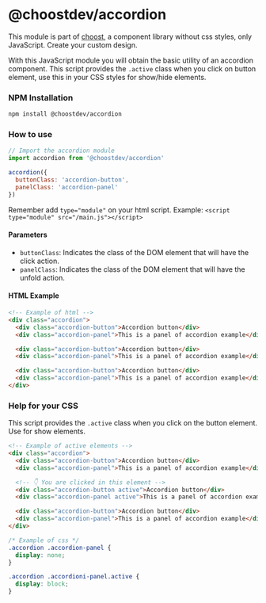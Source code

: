 # @choostdev/accordion

This module is part of [choost](https://github.com/albertesc/choost), a component library without css styles, only JavaScript. Create your custom design.

With this JavaScript module you will obtain the basic utility of an accordion component. This script provides the `.active` class when you click on button element, use this in your CSS styles for show/hide elements.

### NPM Installation

```bash
npm install @choostdev/accordion
```

### How to use

```JavaScript
// Import the accordion module
import accordion from '@choostdev/accordion'

accordion({
  buttonClass: 'accordion-button',
  panelClass: 'accordion-panel'
})
```

Remember add `type="module"` on your html script. Example: `<script type="module" src="/main.js"></script>`

#### Parameters

- `buttonClass`: Indicates the class of the DOM element that will have the click action.
- `panelClass`: Indicates the class of the DOM element that will have the unfold action.

#### HTML Example

```html
<!-- Example of html -->
<div class="accordion">
  <div class="accordion-button">Accordion button</div>
  <div class="accordion-panel">This is a panel of accordion example</div>

  <div class="accordion-button">Accordion button</div>
  <div class="accordion-panel">This is a panel of accordion example</div>

  <div class="accordion-button">Accordion button</div>
  <div class="accordion-panel">This is a panel of accordion example</div>
</div>
```

### Help for your CSS

This script provides the `.active` class when you click on the button element. Use for show elements.

```html
<!-- Example of active elements -->
<div class="accordion">
  <div class="accordion-button">Accordion button</div>
  <div class="accordion-panel">This is a panel of accordion example</div>

  <!-- 👇 You are clicked in this element -->
  <div class="accordion-button active">Accordion button</div>
  <div class="accordion-panel active">This is a panel of accordion example</div>

  <div class="accordion-button">Accordion button</div>
  <div class="accordion-panel">This is a panel of accordion example</div>
</div>
```

```css
/* Example of css */
.accordion .accordion-panel {
  display: none;
}

.accordion .accordioni-panel.active {
  display: block;
}
```
